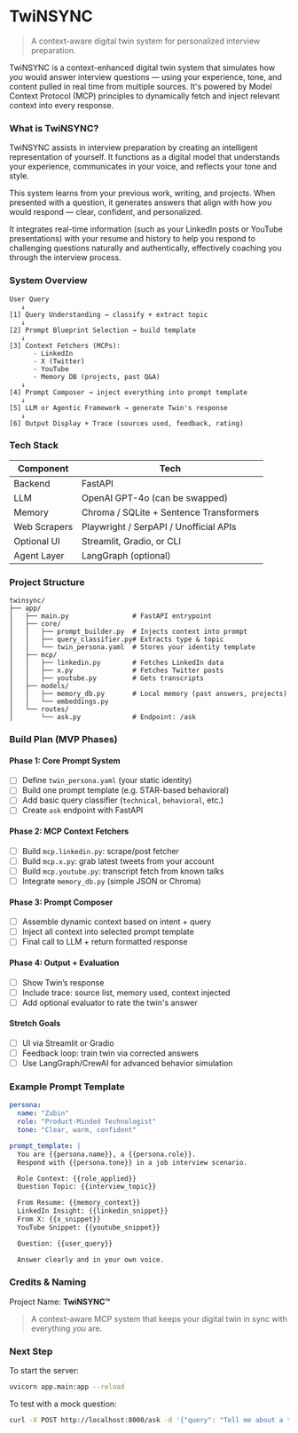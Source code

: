 # TwiNSYNC

> A context-aware digital twin system for personalized interview preparation.

TwiNSYNC is a context-enhanced digital twin system that simulates how *you* would answer interview questions — using your experience, tone, and content pulled in real time from multiple sources. It's powered by Model Context Protocol (MCP) principles to dynamically fetch and inject relevant context into every response.

### What is TwiNSYNC?

TwiNSYNC assists in interview preparation by creating an intelligent representation of yourself. It functions as a digital model that understands your experience, communicates in your voice, and reflects your tone and style.

This system learns from your previous work, writing, and projects. When presented with a question, it generates answers that align with how *you* would respond — clear, confident, and personalized.

It integrates real-time information (such as your LinkedIn posts or YouTube presentations) with your resume and history to help you respond to challenging questions naturally and authentically, effectively coaching you through the interview process.

### System Overview

```
User Query
   ↓
[1] Query Understanding → classify + extract topic
   ↓
[2] Prompt Blueprint Selection → build template
   ↓
[3] Context Fetchers (MCPs):
      - LinkedIn
      - X (Twitter)
      - YouTube
      - Memory DB (projects, past Q&A)
   ↓
[4] Prompt Composer → inject everything into prompt template
   ↓
[5] LLM or Agentic Framework → generate Twin's response
   ↓
[6] Output Display + Trace (sources used, feedback, rating)
```

### Tech Stack

| Component | Tech |
|----------|------|
| Backend | FastAPI |
| LLM | OpenAI GPT-4o (can be swapped) |
| Memory | Chroma / SQLite + Sentence Transformers |
| Web Scrapers | Playwright / SerpAPI / Unofficial APIs |
| Optional UI | Streamlit, Gradio, or CLI |
| Agent Layer | LangGraph (optional) |

### Project Structure

```
twinsync/
├── app/
│   ├── main.py                # FastAPI entrypoint
│   ├── core/
│   │   ├── prompt_builder.py  # Injects context into prompt
│   │   ├── query_classifier.py# Extracts type & topic
│   │   └── twin_persona.yaml  # Stores your identity template
│   ├── mcp/
│   │   ├── linkedin.py        # Fetches LinkedIn data
│   │   ├── x.py               # Fetches Twitter posts
│   │   ├── youtube.py         # Gets transcripts
│   ├── models/
│   │   ├── memory_db.py       # Local memory (past answers, projects)
│   │   └── embeddings.py
│   └── routes/
│       └── ask.py             # Endpoint: /ask
```

### Build Plan (MVP Phases)

#### Phase 1: Core Prompt System
- [ ] Define `twin_persona.yaml` (your static identity)
- [ ] Build one prompt template (e.g. STAR-based behavioral)
- [ ] Add basic query classifier (`technical`, `behavioral`, etc.)
- [ ] Create `ask` endpoint with FastAPI

#### Phase 2: MCP Context Fetchers
- [ ] Build `mcp.linkedin.py`: scrape/post fetcher
- [ ] Build `mcp.x.py`: grab latest tweets from your account
- [ ] Build `mcp.youtube.py`: transcript fetch from known talks
- [ ] Integrate `memory_db.py` (simple JSON or Chroma)

#### Phase 3: Prompt Composer
- [ ] Assemble dynamic context based on intent + query
- [ ] Inject all context into selected prompt template
- [ ] Final call to LLM + return formatted response

#### Phase 4: Output + Evaluation
- [ ] Show Twin’s response
- [ ] Include trace: source list, memory used, context injected
- [ ] Add optional evaluator to rate the twin's answer

#### Stretch Goals
- [ ] UI via Streamlit or Gradio
- [ ] Feedback loop: train twin via corrected answers
- [ ] Use LangGraph/CrewAI for advanced behavior simulation

### Example Prompt Template

```yaml
persona:
  name: "Zubin"
  role: "Product-Minded Technologist"
  tone: "Clear, warm, confident"

prompt_template: |
  You are {{persona.name}}, a {{persona.role}}.
  Respond with {{persona.tone}} in a job interview scenario.

  Role Context: {{role_applied}}
  Question Topic: {{interview_topic}}

  From Resume: {{memory_context}}
  LinkedIn Insight: {{linkedin_snippet}}
  From X: {{x_snippet}}
  YouTube Snippet: {{youtube_snippet}}

  Question: {{user_query}}

  Answer clearly and in your own voice.
```

### Credits & Naming

Project Name: **TwiNSYNC™**  
> A context-aware MCP system that keeps your digital twin in sync with everything *you* are.

### Next Step

To start the server:
```bash
uvicorn app.main:app --reload
```

To test with a mock question:
```bash
curl -X POST http://localhost:8000/ask -d '{"query": "Tell me about a time you led a design team."}'
```
